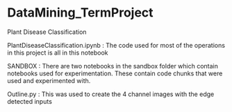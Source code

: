 # DataMining_TermProject
Plant Disease Classification

PlantDiseaseClassification.ipynb : The code used for most of the operations in this project is all in this notebook

SANDBOX : There are two notebooks in the sandbox folder which contain notebooks used for experimentation. These contain code chunks that were used and experimented with. 

Outline.py : This was used to create the 4 channel images with the edge detected inputs


